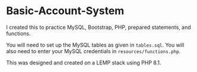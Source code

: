 # Basic-Account-System

I created this to practice MySQL, Bootstrap, PHP, prepared statements, and functions. 

You will need to set up the MySQL tables as given in `tables.sql`. You will also need to enter your MySQL credentials in `resources/functions.php`.

This was designed and created on a LEMP stack using PHP 8.1.
